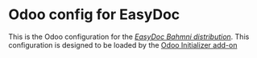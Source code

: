 # Odoo config for EasyDoc

This is the Odoo configuration for the [_EasyDoc Bahmni distribution_](https://github.com/CRUDEM/bahmni-distro-easydoc). This configuration is designed to be loaded by the [Odoo Initializer add-on](https://github.com/mekomsolutions/odoo-initializer)
